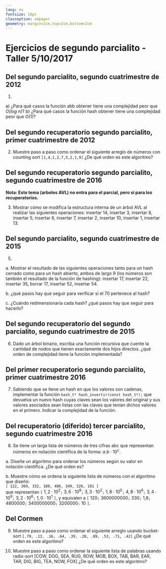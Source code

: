```yaml
---
lang: es
fontsize: 10pt
classoption: a4paper
geometry: margin=2cm,top=2cm,bottom=2cm
---
```


# Ejercicios de segundo parcialito - Taller 5/10/2017

## Del segundo parcialito, segundo cuatrimestre de 2012
1.
a) ¿Para qué casos la función abb obtener tiene una complejidad peor que _O(log n)_?
b) ¿Para qué casos la función hash obtener tiene una complejidad peor que _O(1)_?

## Del segundo recuperatorio segundo parcialito, primer cuatrimestre de 2012

2. Muestre paso a paso como ordenar el siguiente arreglo de números con counting sort
`[1,4,1,2,7,5,2,1,9]`
¿De qué orden es este algoritmo?

## Del segundo recuperatorio segundo parcialito, segundo cuatrimestre de 2016

**Nota: Este tema (arboles AVL) no entra para el parcial, pero sí para los recuperatorios.**

3. Mostrar cómo se modifica la estructura interna de un árbol AVL al realizar las siguientes operaciones: insertar 14, insertar 3, insertar 8, insertar 5, insertar 6, insertar 7, insertar 2, insertar 10, insertar 1, insertar 13.

## Del segundo parcialito, segundo cuatrimestre de 2015

5.

a. Mostrar el resultado de las siguientes operaciones tanto para un hash cerrado como para un hash abierto, ambos de largo 9 (los números son también el resultado de la función de hashing): insertar 17, insertar 22, insertar 35, borrar 17, insertar 52, insertar 54.

b. ¿qué pasos hay que seguir para verificar si el 70 pertenece al hash?

c. ¿Cuándo redimensionaría cada hash? ¿qué pasos hay que seguir para hacerlo?

## Del segundo recuperatorio del segundo parcialito, segundo cuatrimestre de 2015

6. Dado un árbol binario, escriba una función recursiva que cuente la cantidad de nodos que tienen exactamente dos hijos directos. ¿qué orden de complejidad tiene la función implementada?

## Del primer recuperatorio segundo parcialito, primer cuatrimestre 2016

7. Sabiendo que se tiene un hash en que los valores son cadenas, implementar la función `hash_t* hash_invertir(const hash_t*);` que devuelva un nuevo hash cuyas claves sean los valores del original y sus valores asociados sean listas con las claves que tenían dichos valores en el primero. Indicar la complejidad de la función.

## Del recuperatorio (diferido) tercer parcialito, segundo cuatrimestre 2016

8. Se tiene un larga lista de números de tres cifras abc que representan números en notación científica de la forma: $a.b\cdot10^{c}$.

a. Diseñe un algoritmo para ordenar los números según su valor en notación científica. ¿De qué orden es?

b. Muestre cómo se ordena la siguiente lista de números con el algoritmo que diseñó:  
`[ 122, 369, 332, 180, 486, 349, 326, 101 ]`  
que representan `[` $1,2 \cdot 10^2$`;` $3,6 \cdot 10^9$`;` $3,3 \cdot 10^2$`;` $1,8 \cdot 10^0$`;` $4,8 \cdot 10^6$`;` $3,4 \cdot 10^9$`;` $3,2 \cdot 10^6$`;` $1,0 \cdot 10^1$ `]`, y equivalen a `[` 120`;` 3600000000`;` 330`;` 1,8`;` 4800000`;` 3400000000`;` 3200000`;` 10 `]`.

## Del Cormen

9. Muestre paso a paso como ordenar el siguiente arreglo usando bucket-sort `[.79, .13, .16, .64, .39, .20, .89, .53, .71, .42]` ¿De qué orden es este algoritmo?

10. Muestre paso a paso como ordenar la siguiente lista de palabras usando radix-sort [COW, DOG, SEA, RUG, ROW, MOB, BOX, TAB, BAR, EAR, TAR, DIG, BIG, TEA, NOW, FOX] ¿De qué orden es este algoritmo?

